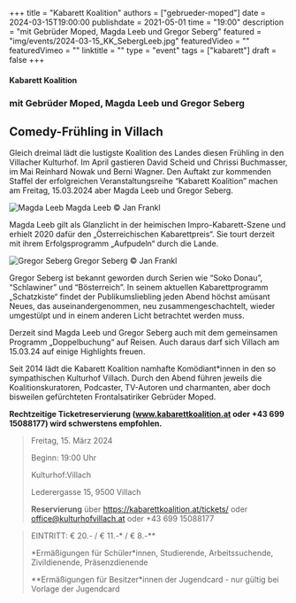 +++
title = "Kabarett Koalition"
authors = ["gebrueder-moped"]
date = 2024-03-15T19:00:00
publishdate = 2021-05-01
time = "19:00"
description = "mit Gebrüder Moped, Magda Leeb und Gregor Seberg"
featured = "img/events/2024-03-15_KK_SebergLeeb.jpg"
featuredVideo = ""
featuredVimeo = ""
linktitle = ""
type = "event"
tags = ["kabarett"]
draft = false
+++

#### Kabarett Koalition
### mit Gebrüder Moped, Magda Leeb und Gregor Seberg


## Comedy-Frühling in Villach

Gleich dreimal lädt die lustigste Koalition des Landes diesen Frühling in den Villacher Kulturhof. Im April gastieren David Scheid und Chrissi Buchmasser, im Mai Reinhard Nowak und Berni Wagner. Den Auftakt zur kommenden Staffel der erfolgreichen Veranstaltungsreihe “Kabarett Koalition” machen am Freitag, 15.03.2024 aber Magda Leeb und Gregor Seberg.

![Magda Leeb](/img/events/2024-03-15_MagdaLeeb_c_JanFrankl.jpg)
Magda Leeb © Jan Frankl

Magda Leeb gilt als Glanzlicht in der heimischen Impro-Kabarett-Szene und erhielt 2020 dafür den „Österreichischen Kabarettpreis“. Sie tourt derzeit mit ihrem Erfolgsprogramm „Aufpudeln“ durch die Lande.

![Gregor Seberg](/img/events/2024-03-15_GregorSeberg_c_JanFrankl.jpg)
Gregor Seberg © Jan Frankl

Gregor Seberg ist bekannt geworden durch Serien wie “Soko Donau”, “Schlawiner” und “Bösterreich”. In seinem  aktuellen Kabarettprogramm „Schatzkiste“ findet der Publikumsliebling jeden Abend höchst amüsant Neues, das auseinandergenommen, neu zusammengeschachtelt, wieder umgestülpt und in einem anderen Licht betrachtet werden muss.

Derzeit sind Magda Leeb und Gregor Seberg auch mit dem gemeinsamen Programm „Doppelbuchung“ auf Reisen. Auch daraus darf sich Villach am 15.03.24 auf einige Highlights freuen. 

Seit 2014 lädt die Kabarett Koalition namhafte Komödiant\*innen in den so sympathischen Kulturhof Villach. Durch den Abend führen jeweils die Koalitionskuratoren, Podcaster, TV-Autoren und charmanten, aber doch bisweilen gefürchteten Frontalsatiriker Gebrüder Moped.


**Rechtzeitige Ticketreservierung (www.kabarettkoalition.at oder +43 699 15088177) wird schwerstens empfohlen.** 


>Freitag, 15. März 2024
>
>Beginn: 19:00 Uhr
>
>Kulturhof:Villach
>
>Lederergasse 15, 9500 Villach
>
>**Reservierung** über https://kabarettkoalition.at/tickets/ oder office@kulturhofvillach.at oder +43 699 15088177


> EINTRITT: € 20.- / € 11.-\* / € 8.-\*\*
> 
> \*Ermäßigungen für Schüler\*innen, Studierende, Arbeitssuchende, Zivildienende, Präsenzdienende
> 
> \*\*Ermäßigungen für Besitzer\*innen der Jugendcard - nur gültig bei Vorlage der Jugendcard
